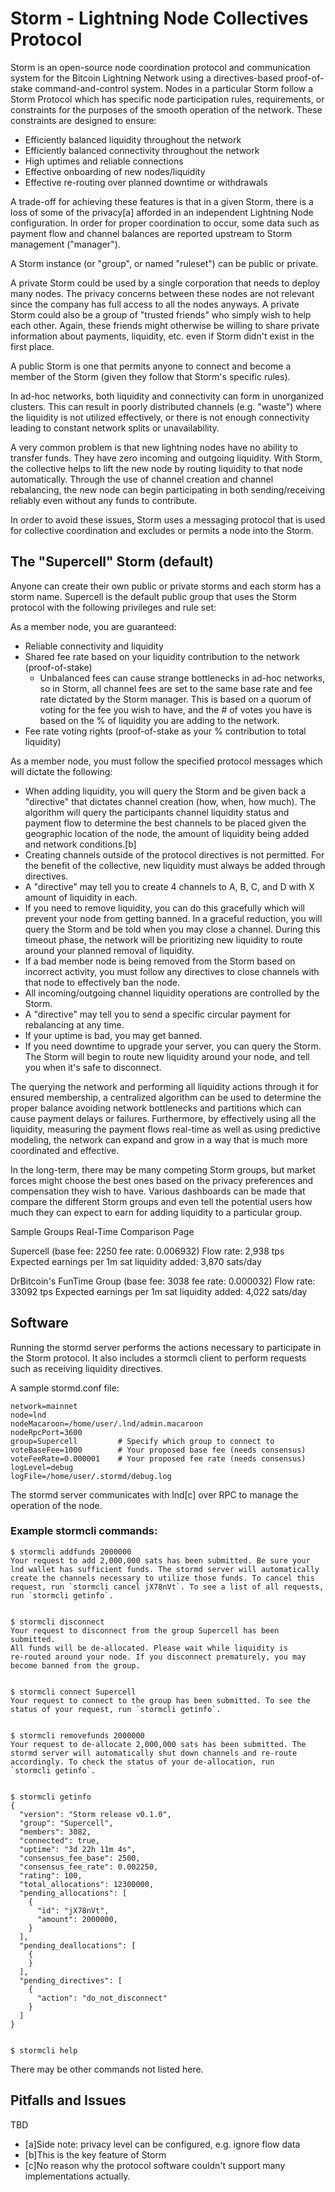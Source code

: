 # Storm - Lightning Node Collectives Protocol

Storm is an open-source node coordination protocol and communication system for the Bitcoin Lightning Network using a directives-based proof-of-stake command-and-control system. Nodes in a particular Storm follow a Storm Protocol which has specific node participation rules, requirements, or constraints for the purposes of the smooth operation of the network. These constraints are designed to ensure:

* Efficiently balanced liquidity throughout the network
* Efficiently balanced connectivity throughout the network
* High uptimes and reliable connections
* Effective onboarding of new nodes/liquidity
* Effective re-routing over planned downtime or withdrawals

A trade-off for achieving these features is that in a given Storm, there is a loss of some of the privacy[a] afforded in an independent Lightning Node configuration. In order for proper coordination to occur, some data such as payment flow and channel balances are reported upstream to Storm management ("manager").

A Storm instance (or "group", or named "ruleset") can be public or private. 

A private Storm could be used by a single corporation that needs to deploy many nodes. The privacy concerns between these nodes are not relevant since the company has full access to all the nodes anyways. A private Storm could also be a group of "trusted friends" who simply wish to help each other. Again, these friends might otherwise be willing to share private information about payments, liquidity, etc. even if Storm didn't exist in the first place. 

A public Storm is one that permits anyone to connect and become a member of the Storm (given they follow that Storm's specific rules).

In ad-hoc networks, both liquidity and connectivity can form in unorganized clusters. This can result in poorly distributed channels (e.g. "waste") where the liquidity is not utilized effectively, or there is not enough connectivity leading to constant network splits or unavailability.


A very common problem is that new lightning nodes have no ability to transfer funds. They have zero incoming and outgoing liquidity. With Storm, the collective helps to lift the new node by routing liquidity to that node automatically. Through the use of channel creation and channel rebalancing, the new node can begin participating in both sending/receiving reliably even without any funds to contribute.

In order to avoid these issues, Storm uses a messaging protocol that is used for collective coordination and excludes or permits a node into the Storm. 

## The "Supercell" Storm (default)

Anyone can create their own public or private storms and each storm has a storm name. Supercell is the default public group that uses the Storm protocol with the following privileges and rule set:

As a member node, you are guaranteed:

* Reliable connectivity and liquidity
* Shared fee rate based on your liquidity contribution to the network (proof-of-stake)
   * Unbalanced fees can cause strange bottlenecks in ad-hoc networks, so in Storm, all channel fees are set to the same base rate and fee rate dictated by the Storm manager. This is based on a quorum of voting for the fee you wish to have, and the # of votes you have is based on the % of liquidity you are adding to the network.
* Fee rate voting rights (proof-of-stake as your % contribution to total liquidity)

As a member node, you must follow the specified protocol messages which will dictate the following:

* When adding liquidity, you will query the Storm and be given back a "directive" that dictates channel creation (how, when, how much). The algorithm will query the participants channel liquidity status and payment flow to determine the best channels to be placed given the geographic location of the node, the amount of liquidity being added and network conditions.[b]
* Creating channels outside of the protocol directives is not permitted. For the benefit of the collective, new liquidity must always be added through directives.
* A "directive" may tell you to create 4 channels to A, B, C, and D with X amount of liquidity in each.
* If you need to remove liquidity, you can do this gracefully which will prevent your node from getting banned. In a graceful reduction, you will query the Storm and be told when you may close a channel. During this timeout phase, the network will be prioritizing new liquidity to route around your planned removal of liquidity.
* If a bad member node is being removed from the Storm based on incorrect activity, you must follow any directives to close channels with that node to effectively ban the node.
* All incoming/outgoing channel liquidity operations are controlled by the Storm.
* A "directive" may tell you to send a specific circular payment for rebalancing at any time.
* If your uptime is bad, you may get banned.
* If you need downtime to upgrade your server, you can query the Storm. The Storm will begin to route new liquidity around your node, and tell you when it's safe to disconnect.

The querying the network and performing all liquidity actions through it for ensured membership, a centralized algorithm can be used to determine the proper balance avoiding network bottlenecks and partitions which can cause payment delays or failures. Furthermore, by effectively using all the liquidity, measuring the payment flows real-time as well as using predictive modeling, the network can expand and grow in a way that is much more coordinated and effective.

In the long-term, there may be many competing Storm groups, but market forces might choose the best ones based on the privacy preferences and compensation they wish to have. Various dashboards can be made that compare the different Storm groups and even tell the potential users how much they can expect to earn for adding liquidity to a particular group.

Sample Groups Real-Time Comparison Page

Supercell (base fee: 2250 fee rate: 0.006932) Flow rate: 2,938 tps Expected earnings per 1m sat liquidity added: 3,870 sats/day

DrBitcoin's FunTime Group (base fee: 3038 fee rate: 0.000032) Flow rate: 33092 tps Expected earnings per 1m sat liquidity added: 4,022 sats/day
	
## Software

Running the stormd server performs the actions necessary to participate in the Storm protocol. It also includes a stormcli client to perform requests such as receiving liquidity directives.

A sample stormd.conf file:

```
network=mainnet
node=lnd
nodeMacaroon=/home/user/.lnd/admin.macaroon
nodeRpcPort=3600
group=Supercell         # Specify which group to connect to
voteBaseFee=1000        # Your proposed base fee (needs consensus)
voteFeeRate=0.000001    # Your proposed fee rate (needs consensus)
logLevel=debug
logFile=/home/user/.stormd/debug.log
```	

The stormd server communicates with lnd[c] over RPC to manage the operation of the node.

### Example stormcli commands:

```
$ stormcli addfunds 2000000
Your request to add 2,000,000 sats has been submitted. Be sure your 
lnd wallet has sufficient funds. The stormd server will automatically 
create the channels necessary to utilize those funds. To cancel this 
request, run `stormcli cancel jX78nVt`. To see a list of all requests, 
run `stormcli getinfo`.


$ stormcli disconnect
Your request to disconnect from the group Supercell has been submitted.
All funds will be de-allocated. Please wait while liquidity is 
re-routed around your node. If you disconnect prematurely, you may 
become banned from the group.


$ stormcli connect Supercell
Your request to connect to the group has been submitted. To see the
status of your request, run `stormcli getinfo`.


$ stormcli removefunds 2000000
Your request to de-allocate 2,000,000 sats has been submitted. The 
stormd server will automatically shut down channels and re-route 
accordingly. To check the status of your de-allocation, run
`stormcli getinfo`.


$ stormcli getinfo
{
  "version": "Storm release v0.1.0",
  "group": "Supercell",
  "members": 3082,
  "connected": true,
  "uptime": "3d 22h 11m 4s",
  "consensus_fee_base": 2500,
  "consensus_fee_rate": 0.002250,
  "rating": 100,
  "total_allocations": 12300000,
  "pending_allocations": [
    {
      "id": "jX78nVt",
      "amount": 2000000,
    }
  ],
  "pending_deallocations": [
    {
    }
  ],
  "pending_directives": [
    {
      "action": "do_not_disconnect"
    }
  ]
}


$ stormcli help
```

There may be other commands not listed here.

## Pitfalls and Issues

TBD

* [a]Side note: privacy level can be configured, e.g. ignore flow data
* [b]This is the key feature of Storm
* [c]No reason why the protocol software couldn't support many implementations actually.
